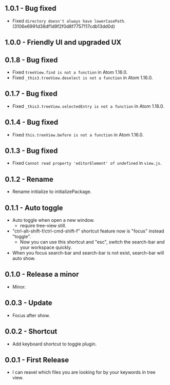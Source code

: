 ## 1.0.1 - Bug fixed
* Fixed `directory doesn't always have lowerCasePath`.(3106e6991d38df1d9f2f0d8f7757117cdb13dd0d)

## 1.0.0 - Friendly UI and upgraded UX

## 0.1.8 - Bug fixed
* Fixed `treeView.find is not a function` in Atom 1.16.0.
* Fixed `_this3.treeView.deselect is not a function` in Atom 1.16.0.

## 0.1.7 - Bug fixed
* Fixed `_this3.treeView.selectedEntry is not a function` in Atom 1.16.0.

## 0.1.4 - Bug fixed
* Fixed `this.treeView.before is not a function` in Atom 1.16.0.

## 0.1.3 - Bug fixed
* Fixed `Cannot read property 'editorElement' of undefined` in `view.js`.

## 0.1.2 - Rename
* Rename initialize to initializePackage.

## 0.1.1 - Auto toggle
* Auto toggle when open a new window.
    * require tree-view still.
* "ctrl-alt-shift-f/ctrl-cmd-shift-f" shortcut feature now is "focus" instead "toggle".
    * Now you can use this shortcut and "esc", switch the search-bar and your workspace quickly.
* When you focus search-bar and search-bar is not exist, search-bar will auto show.

## 0.1.0 - Release a minor
* Minor.

## 0.0.3 - Update
* Focus after show.

## 0.0.2 - Shortcut
* Add keyboard shortcut to toggle plugin.

## 0.0.1 - First Release
* I can reavel which files you are looking for by your keywords in tree view.